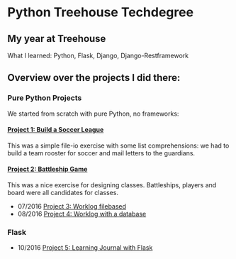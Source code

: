 # Python Treehouse Techdegree

## My year at Treehouse
What I learned: Python, Flask, Django, Django-Restframework

## Overview over the projects I did there:

### Pure Python Projects

We started from scratch with pure Python, no frameworks:

#### [Project 1: Build a Soccer League](https://github.com/sabinem/python_techdegree_project1_soccer_league) 
This was a simple file-io exercise with some list comprehensions: we had to build a team rooster for soccer and mail letters to the guardians.

#### [Project 2: Battleship Game](https://github.com/sabinem/python_techdegree_project2_battleshipgame)
This was a nice exercise for designing classes. Battleships, players and board were all candidates for classes.

- 07/2016 [Project 3: Worklog filebased](https://github.com/sabinem/python_techdegree_project3_worklog)
- 08/2016 [Project 4: Worklog with a database](https://github.com/sabinem/python_techdegree_project4_worklogdb)

### Flask
- 10/2016 [Project 5: Learning Journal with Flask](https://github.com/sabinem/python_techdegree_project5_learning_journal)

